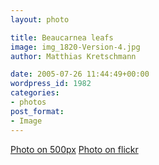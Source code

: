 ```yaml
---
layout: photo

title: Beaucarnea leafs
image: img_1820-Version-4.jpg
author: Matthias Kretschmann

date: 2005-07-26 11:44:49+00:00
wordpress_id: 1982
categories:
- photos
post_format:
- Image
---
```


[Photo on 500px](http://500px.com/photo/2661202) [Photo on flickr](http://www.flickr.com/photos/krema/6821597484)
